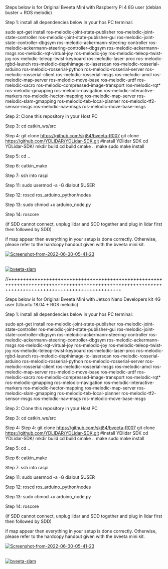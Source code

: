 Steps below is for Original Bveeta Mini with Raspberry Pi 4 8G user (debian buster + ROS melodic)

Step 1:
install all dependencies below in your hos PC terminal:

sudo apt-get install ros-melodic-joint-state-publisher ros-melodic-joint-state-controller ros-melodic-joint-state-publisher-gui ros-melodic-joint-state-controller-dbgsym ros-melodic-ackermann-steering-controller ros-melodic-ackermann-steering-controller-dbgsym ros-melodic-ackermann-msgs ros-melodic-rqt-virtual-joy ros-melodic-joy ros-melodic-teleop-twist-joy ros-melodic-teleop-twist-keyboard ros-melodic-laser-proc ros-melodic-rgbd-launch ros-melodic-depthimage-to-laserscan ros-melodic-rosserial-arduino ros-melodic-rosserial-python ros-melodic-rosserial-server ros-melodic-rosserial-client ros-melodic-rosserial-msgs ros-melodic-amcl ros-melodic-map-server ros-melodic-move-base ros-melodic-urdf ros-melodic-xacro ros-melodic-compressed-image-transport ros-melodic-rqt* ros-melodic-gmapping ros-melodic-navigation ros-melodic-interactive-markers ros-melodic-hector-mapping ros-melodic-map-server ros-melodic-slam-gmapping ros-melodic-teb-local-planner ros-melodic-tf2-sensor-msgs ros-melodic-nav-msgs ros-melodic-move-base-msgs

Step 2:
Clone this repository in your Host PC

Step 3:
cd catkin_ws/src

Step 4:
git clone https://github.com/skj84/bveeta-R007
git clone https://github.com/YDLIDAR/YDLidar-SDK.git  #install YDlidar SDK 
cd YDLidar-SDK/
mkdir build
cd build
cmake ..
make
sudo make install

Step 5:
cd ..

Step 6:
catkin_make

Step 7:
ssh into raspi

Step 11: 
sudo usermod -a -G dialout $USER  

Step 12:
roscd ros_arduino_python/nodes

Step 13:
sudo chmod +x arduino_node.py

Step 14:
roscore

(if SDD cannot connect, unplug lidar and SDD together and plug in lidar first then followed by SDD) 

if map appear then everything in your setup is done correctly. Otherwise, please refer to the hardcopy handout given
with the bveeta mini kit.

<a href="https://ibb.co/82vzBmt"><img src="https://i.ibb.co/1Kysn0j/Screenshot-from-2022-06-30-05-41-23.png" alt="Screenshot-from-2022-06-30-05-41-23" border="0"></a><br /><a target='_blank' href='https://500pxdownload.com/'></a><br />

<a href="https://ibb.co/vQyzc4g"><img src="https://i.ibb.co/F0Z7h4N/bveeta-slam.png" alt="bveeta-slam" border="0"></a>

//+++++++++++++++++++++++++++++++++++++++++++++++++++++++++++++++++++++++++++++++++++++++++++++++++++++++++++++++++++++++++++++++++++++++++++++++++++

Steps below is for Original Bveeta Mini with Jetson Nano Developers kit 4G user (Ubuntu 18.04 + ROS melodic)

Step 1:
install all dependencies below in your hos PC terminal:

sudo apt-get install ros-melodic-joint-state-publisher ros-melodic-joint-state-controller ros-melodic-joint-state-publisher-gui ros-melodic-joint-state-controller-dbgsym ros-melodic-ackermann-steering-controller ros-melodic-ackermann-steering-controller-dbgsym ros-melodic-ackermann-msgs ros-melodic-rqt-virtual-joy ros-melodic-joy ros-melodic-teleop-twist-joy ros-melodic-teleop-twist-keyboard ros-melodic-laser-proc ros-melodic-rgbd-launch ros-melodic-depthimage-to-laserscan ros-melodic-rosserial-arduino ros-melodic-rosserial-python ros-melodic-rosserial-server ros-melodic-rosserial-client ros-melodic-rosserial-msgs ros-melodic-amcl ros-melodic-map-server ros-melodic-move-base ros-melodic-urdf ros-melodic-xacro ros-melodic-compressed-image-transport ros-melodic-rqt* ros-melodic-gmapping ros-melodic-navigation ros-melodic-interactive-markers ros-melodic-hector-mapping ros-melodic-map-server ros-melodic-slam-gmapping ros-melodic-teb-local-planner ros-melodic-tf2-sensor-msgs ros-melodic-nav-msgs ros-melodic-move-base-msgs

Step 2:
Clone this repository in your Host PC

Step 3:
cd catkin_ws/src

Step 4:
Step 4:
git clone https://github.com/skj84/bveeta-R007
git clone https://github.com/YDLIDAR/YDLidar-SDK.git  #install YDlidar SDK 
cd YDLidar-SDK/
mkdir build
cd build
cmake ..
make
sudo make install

Step 5:
cd ..

Step 6:
catkin_make

Step 7:
ssh into raspi

Step 11: 
sudo usermod -a -G dialout $USER  

Step 12:
roscd ros_arduino_python/nodes

Step 13:
sudo chmod +x arduino_node.py

Step 14:
roscore

(if SDD cannot connect, unplug lidar and SDD together and plug in lidar first then followed by SDD) 

if map appear then everything in your setup is done correctly. Otherwise, please refer to the hardcopy handout given
with the bveeta mini kit.

<a href="https://ibb.co/82vzBmt"><img src="https://i.ibb.co/1Kysn0j/Screenshot-from-2022-06-30-05-41-23.png" alt="Screenshot-from-2022-06-30-05-41-23" border="0"></a><br /><a target='_blank' href='https://500pxdownload.com/'></a><br />

<a href="https://ibb.co/vQyzc4g"><img src="https://i.ibb.co/F0Z7h4N/bveeta-slam.png" alt="bveeta-slam" border="0"></a>

